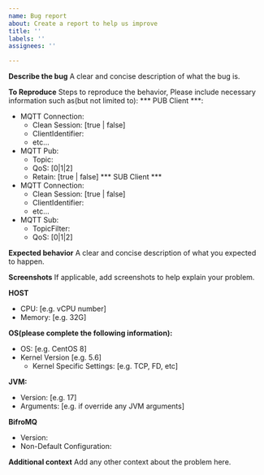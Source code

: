 ```yaml
---
name: Bug report
about: Create a report to help us improve
title: ''
labels: ''
assignees: ''

---
```


**Describe the bug**
A clear and concise description of what the bug is.

**To Reproduce**
Steps to reproduce the behavior, Please include necessary information such as(but not limited to):
*** PUB Client ***:
- MQTT Connection:
   - Clean Session: [true | false]
   - ClientIdentifier: 
   - etc...
- MQTT Pub:
   - Topic: 
   - QoS: [0|1|2]
   - Retain: [true | false]
*** SUB Client ***
- MQTT Connection:
   - Clean Session: [true | false]
   - ClientIdentifier: 
   - etc...
- MQTT Sub:
   - TopicFilter: 
   - QoS: [0|1|2]

**Expected behavior**
A clear and concise description of what you expected to happen.

**Screenshots**
If applicable, add screenshots to help explain your problem.

**HOST**
- CPU: [e.g. vCPU number]
- Memory: [e.g. 32G]

**OS(please complete the following information):**
 - OS: [e.g. CentOS 8]
 - Kernel Version [e.g. 5.6]
    - Kernel Specific Settings: [e.g. TCP, FD, etc]

**JVM:**
- Version: [e.g. 17]
- Arguments: [e.g. if override any JVM arguments]

**BifroMQ**
- Version:
- Non-Default Configuration:

**Additional context**
Add any other context about the problem here.

